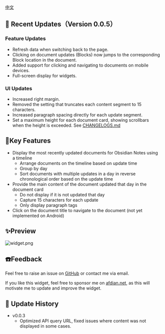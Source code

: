 
[中文](./README_zh_CN.md)

## 🚀 Recent Updates（Version 0.0.5）

### Feature Updates
- Refresh data when switching back to the page.
- Clicking on document updates (Blocks) now jumps to the corresponding Block location in the document.
- Added support for clicking and navigating to documents on mobile devices.
- Full-screen display for widgets.

### UI Updates
- Increased right margin.
- Removed the setting that truncates each content segment to 15 characters.
- Increased paragraph spacing directly for each update segment.
- Set a maximum height for each document card, showing scrollbars when the height is exceeded.
See [CHANGELOGS.md](./CHANGELOGS.md)

## 🐯Key Features

* Display the most recently updated documents for Obsidian Notes using a timeline
  * Arrange documents on the timeline based on update time
  * Group by day
  * Sort documents with multiple updates in a day in reverse chronological order based on the update time
* Provide the main content of the document updated that day in the document card
  * Do not display if it is not updated that day
  * Capture 15 characters for each update
  * Only display paragraph tags
* Click on the document title to navigate to the document (not yet implemented on Android)


## ✨Preview 
![widget.png](https://s2.loli.net/2024/06/06/JjP4ZrUIl3Hizu1.jpg)



## ☎️Feedback

Feel free to raise an issue on [GitHub](https://github.com/lovelife88/siyuan-widget-lastedupdated) or contact me via email.

If you like this widget, feel free to sponsor me on [afdian.net](https://afdian.net/a/lovelife88), as this will motivate me to update and improve the widget.

## 🚀 Update History
* v0.0.3
  * Optimized API query URL, fixed issues where content was not displayed in some cases.